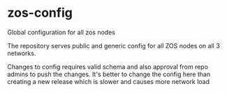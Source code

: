 # zos-config
Global configuration for all zos nodes

The repository serves public and generic config for all ZOS nodes on all 3 networks.

Changes to config requires valid schema and also approval from repo admins to push the changes. It's better to change the config here than creating a new release which is slower and causes more network load

